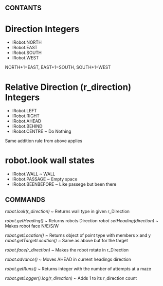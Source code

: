 ## CONTANTS

# Direction Integers
- IRobot.NORTH
- IRobot.EAST
- IRobot.SOUTH
- IRobot.WEST

NORTH+1=EAST, EAST+1=SOUTH, SOUTH+1=WEST

# Relative Direction (r_direction) Integers
- IRobot.LEFT
- IRobot.RIGHT
- IRobot.AHEAD
- IRobot.BEHIND
- IRobot.CENTRE ~ Do Nothing

Same addition rule from above applies

# robot.look wall states
- IRobot.WALL ~ WALL
- IRobot.PASSAGE ~ Empty space
- IRobot.BEENBEFORE ~ Like passege but been there

## COMMANDS

*robot.look(r_direction)* ~ Returns wall type in given r_Direction

*robot.getHeading()* ~ Returns robots Direction
*robot setHeading(direction)* ~ Makes robot face N/E/S/W

*robot.getLocation()* ~ Returns object of point type with members x and y
*robot.getTargetLocation()* ~ Same as above but for the target

*robot.face(r_direction)* ~ Makes the robot rotate in r_Direction

*robot.advance()* ~ Moves AHEAD in current headings direction

*robot.getRuns()* ~ Returns integer with the number of attempts at a maze

*robot.getLogger().log(r_direction)* ~ Adds 1 to its r_direction count
